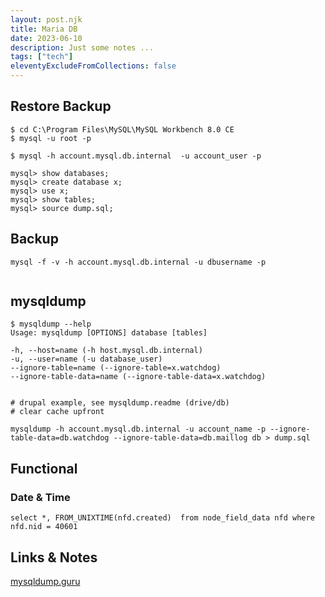 ```yaml
---
layout: post.njk
title: Maria DB
date: 2023-06-10
description: Just some notes ...
tags: ["tech"]
eleventyExcludeFromCollections: false
---  
```



## Restore Backup


```
$ cd C:\Program Files\MySQL\MySQL Workbench 8.0 CE
$ mysql -u root -p

$ mysql -h account.mysql.db.internal  -u account_user -p

mysql> show databases;
mysql> create database x;
mysql> use x;
mysql> show tables;
mysql> source dump.sql;

```


## Backup
```
mysql -f -v -h account.mysql.db.internal -u dbusername -p


```

## mysqldump

```
$ mysqldump --help
Usage: mysqldump [OPTIONS] database [tables]

-h, --host=name (-h host.mysql.db.internal)
-u, --user=name (-u database_user)
--ignore-table=name (--ignore-table=x.watchdog)
--ignore-table-data=name (--ignore-table-data=x.watchdog)


# drupal example, see mysqldump.readme (drive/db)
# clear cache upfront

mysqldump -h account.mysql.db.internal -u account_name -p --ignore-table-data=db.watchdog --ignore-table-data=db.maillog db > dump.sql

```

## Functional

### Date & Time
```
select *, FROM_UNIXTIME(nfd.created)  from node_field_data nfd where nfd.nid = 40601
```

## Links & Notes  
[mysqldump.guru](https://mysqldump.guru/what-is-mysqldump.html)  